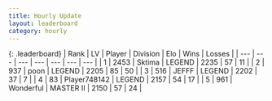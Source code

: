 ```yaml
---
title: Hourly Update
layout: leaderboard
category: hourly
---
```


{: .leaderboard}
| Rank | LV | Player | Division | Elo | Wins | Losses |
| --- | --- | --- | --- | --- | --- | --- |
| <span data-change="0">1</span> | 2453 | <span title="ID: 353063">Sktima</span> | LEGEND | <span data-change="0">2235</span> | <span data-change="0">57</span> | <span data-change="0">11</span> |
| <span data-change="2">2</span> | 937 | <span title="ID: 540690">poon</span> | LEGEND | <span data-change="24">2205</span> | <span data-change="2">85</span> | <span data-change="0">50</span> |
| <span data-change="-1">3</span> | 516 | <span title="ID: 488585">JEFFF</span> | LEGEND | <span data-change="0">2202</span> | <span data-change="0">37</span> | <span data-change="0">7</span> |
| <span data-change="-1">4</span> | 83 | <span title="ID: 748142">Player748142</span> | LEGEND | <span data-change="-28">2157</span> | <span data-change="2">54</span> | <span data-change="3">17</span> |
| <span data-change="0">5</span> | 961 | <span title="ID: 692745">Wonderful</span> | MASTER II | <span data-change="0">2150</span> | <span data-change="0">57</span> | <span data-change="0">24</span> |
